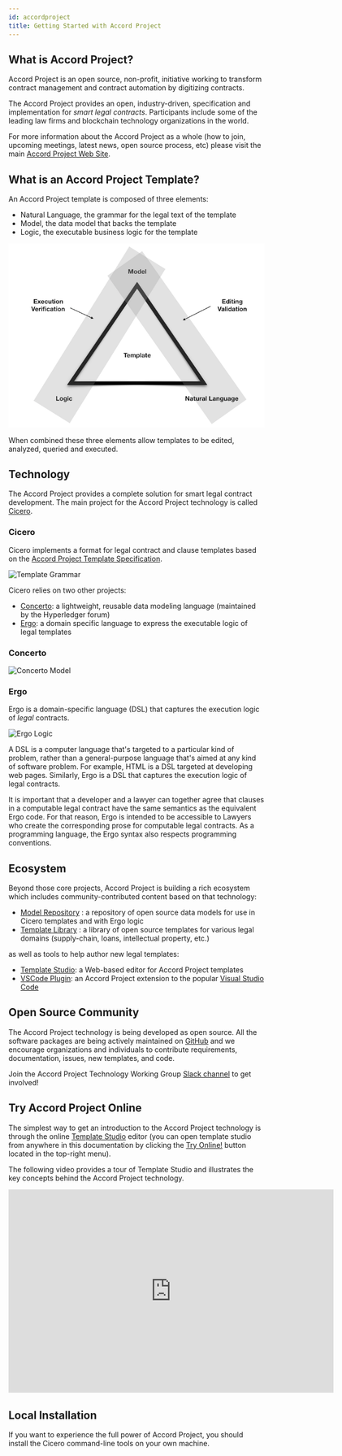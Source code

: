 ```yaml
---
id: accordproject
title: Getting Started with Accord Project
---
```


## What is Accord Project?

Accord Project is an open source, non-profit, initiative working to transform contract management and contract automation by digitizing contracts. 

The Accord Project provides an open, industry-driven, specification and implementation for _smart legal contracts_. Participants include some of the leading law firms and blockchain technology organizations in the world.

For more information about the Accord Project as a whole (how to join, upcoming meetings, latest news, open source process, etc) please visit the main [Accord Project Web Site](https:www.accordproject.org).

## What is an Accord Project Template?

An Accord Project template is composed of three elements: 

- Natural Language, the grammar for the legal text of the template
- Model, the data model that backs the template 
- Logic, the executable business logic for the template

![Cicero Template](assets/template.png)

When combined these three elements allow templates to be edited, analyzed, queried and executed.

## Technology

The Accord Project provides a complete solution for smart legal contract development. The main project for the Accord Project technology is called [Cicero](https://github.com/accordproject/cicero).

### Cicero

Cicero implements a format for legal contract and clause templates based on the [Accord Project Template Specification](accordproject-specification).

![Template Grammar](/docs/assets/grammar.png)

Cicero relies on two other projects:
- [Concerto](https://github.com/hyperledger/composer-concerto): a lightweight, reusable data modeling language (maintained by the Hyperledger forum)
- [Ergo](https://github.com/accordproject/ergo): a domain specific language to express the executable logic of legal templates

### Concerto

![Concerto Model](/img/model-vscode.png)

### Ergo

Ergo is a domain-specific language (DSL) that captures the execution logic of *legal* contracts. 

![Ergo Logic](/img/ergo-vscode.png)

A DSL is a computer language that's targeted to a particular kind of problem, rather than a general-purpose language that's aimed at any kind of software problem. For example, HTML is a DSL targeted at developing web pages. Similarly, Ergo is a DSL that captures the execution logic of legal contracts.

It is important that a developer and a lawyer can together agree that clauses in a computable legal contract have the same semantics as the equivalent Ergo code. For that reason, Ergo is intended to be accessible to Lawyers who create the corresponding prose for computable legal contracts. As a programming language, the Ergo syntax also respects programming conventions.

## Ecosystem

Beyond those core projects, Accord Project is building a rich ecosystem which includes community-contributed content based on that technology:

- [Model Repository](https://models.accordproject.org/) : a repository of open source data models for use in Cicero templates and with Ergo logic
- [Template Library](https://templates.accordproject.org/) : a library of open source templates for various legal domains (supply-chain, loans, intellectual property, etc.)

as well as tools to help author new legal templates:

- [Template Studio](https://studio.accordproject.org/): a Web-based editor for Accord Project templates
- [VSCode Plugin](https://marketplace.visualstudio.com/items?itemName=accordproject.accordproject-vscode-plugin): an Accord Project extension to the popular [Visual Studio Code](https://visualstudio.microsoft.com/)

## Open Source Community

The Accord Project technology is being developed as open source. All the software packages are being actively maintained on [GitHub](https://github.com/accordproject) and we encourage organizations and individuals to contribute requirements, documentation, issues, new templates, and code.

Join the Accord Project Technology Working Group <a href="https://docs.google.com/forms/d/e/1FAIpQLScmPLO6vflTKFTRTJXiopCjGEvS5mMeH-ZlBnuStiQ3U4k19A/viewform">Slack channel</a> to get involved!

## Try Accord Project Online

The simplest way to get an introduction to the Accord Project technology is through the online [Template Studio](https://studio.accordproject.org) editor (you can open template studio from anywhere in this documentation by clicking the [Try Online!](https://studio.accordproject.org) button located in the top-right menu).

The following video provides a tour of Template Studio and illustrates the key concepts behind the Accord Project technology.

<iframe src="https://player.vimeo.com/video/328933628" width="640" height="400" frameborder="0" allow="autoplay; fullscreen" allowfullscreen></iframe>

## Local Installation

If you want to experience the full power of Accord Project, you should install the Cicero command-line tools on your own machine.

